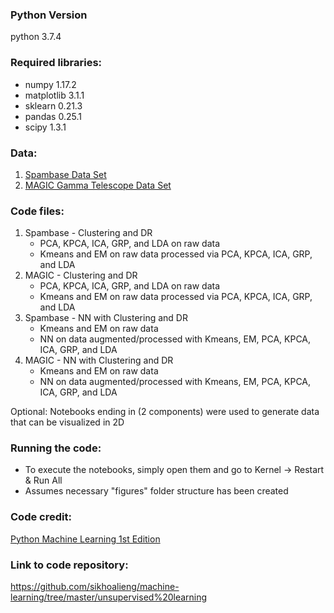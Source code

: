 ### Python Version
python 3.7.4

### Required libraries:
* numpy 1.17.2
* matplotlib 3.1.1
* sklearn 0.21.3
* pandas 0.25.1
* scipy 1.3.1
	
### Data:
1. [Spambase Data Set](https://archive.ics.uci.edu/ml/machine-learning-databases/spambase/spambase.data)
2. [MAGIC Gamma Telescope Data Set](https://archive.ics.uci.edu/ml/machine-learning-databases/magic/magic04.data)
	
### Code files:
1. Spambase - Clustering and DR
	* PCA, KPCA, ICA, GRP, and LDA on raw data
	* Kmeans and EM on raw data processed via PCA, KPCA, ICA, GRP, and LDA
2. MAGIC - Clustering and DR
	* PCA, KPCA, ICA, GRP, and LDA on raw data
	* Kmeans and EM on raw data processed via PCA, KPCA, ICA, GRP, and LDA
3. Spambase - NN with Clustering and DR
	* Kmeans and EM on raw data
	* NN on data augmented/processed with Kmeans, EM, PCA, KPCA, ICA, GRP, and LDA
4. MAGIC - NN with Clustering and DR
	* Kmeans and EM on raw data
	* NN on data augmented/processed with Kmeans, EM, PCA, KPCA, ICA, GRP, and LDA

Optional: Notebooks ending in (2 components) were used to generate data that can be visualized in 2D

### Running the code:
* To execute the notebooks, simply open them and go to Kernel -> Restart & Run All
* Assumes necessary "figures" folder structure has been created

### Code credit:
[Python Machine Learning 1st Edition](https://github.com/rasbt/python-machine-learning-book)

### Link to code repository:
https://github.com/sikhoalieng/machine-learning/tree/master/unsupervised%20learning
